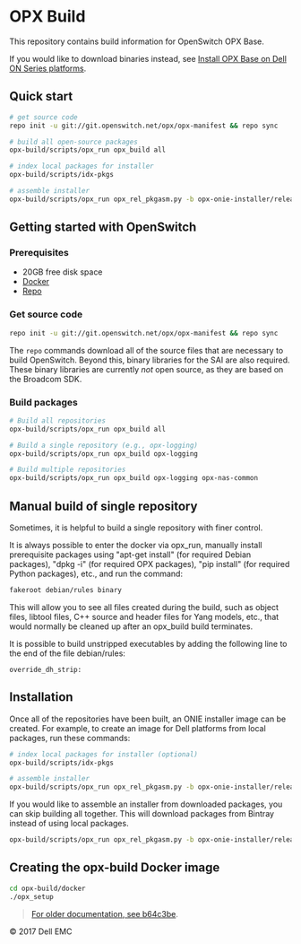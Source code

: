 # OPX Build

This repository contains build information for OpenSwitch OPX Base.

If you would like to download binaries instead, see [Install OPX Base on Dell ON Series platforms](https://github.com/open-switch/opx-docs/wiki/Install-OPX-Base-on-Dell-ON-Series-platforms).

## Quick start

```bash
# get source code
repo init -u git://git.openswitch.net/opx/opx-manifest && repo sync

# build all open-source packages
opx-build/scripts/opx_run opx_build all

# index local packages for installer
opx-build/scripts/idx-pkgs

# assemble installer
opx-build/scripts/opx_run opx_rel_pkgasm.py -b opx-onie-installer/release_bp/OPX_dell_base.xml --local-opx-pkgs
```

## Getting started with OpenSwitch

### Prerequisites

- 20GB free disk space
- [Docker](https://docs.docker.com/engine/installation/linux/docker-ce/ubuntu/)
- [Repo](https://source.android.com/source/downloading)

### Get source code

```bash
repo init -u git://git.openswitch.net/opx/opx-manifest && repo sync
```

The `repo` commands download all of the source files that are necessary to build OpenSwitch. Beyond this, binary libraries for the SAI are also required. These binary libraries are currently *not* open source, as they are based on the Broadcom SDK.

### Build packages

```bash
# Build all repositories
opx-build/scripts/opx_run opx_build all

# Build a single repository (e.g., opx-logging)
opx-build/scripts/opx_run opx_build opx-logging

# Build multiple repositories
opx-build/scripts/opx_run opx_build opx-logging opx-nas-common
```

## Manual build of single repository

Sometimes, it is helpful to build a single repository with finer control.

It is always possible to enter the docker via opx_run, manually install prerequisite packages using "apt-get install" (for required Debian packages), "dpkg -i" (for required OPX packages), "pip install" (for required Python packages), etc., and run the command:

```bash
fakeroot debian/rules binary
```

This will allow you to see all files created during the build, such as object files, libtool files, C++ source and header files for Yang models, etc., that would normally be cleaned up after an opx_build build terminates.

It is possible to build unstripped executables by adding the following line to the end of the file debian/rules:

```
override_dh_strip:
```

## Installation

Once all of the repositories have been built, an ONIE installer image can be created.  For example, to create an image for Dell platforms from local packages, run these commands:

```bash
# index local packages for installer (optional)
opx-build/scripts/idx-pkgs

# assemble installer
opx-build/scripts/opx_run opx_rel_pkgasm.py -b opx-onie-installer/release_bp/OPX_dell_base.xml --local-opx-pkgs
```

If you would like to assemble an installer from downloaded packages, you can skip building all together. This will download packages from Bintray instead of using local packages.

```bash
opx-build/scripts/opx_run opx_rel_pkgasm.py -b opx-onie-installer/release_bp/OPX_dell_base.xml
```

## Creating the opx-build Docker image

```bash
cd opx-build/docker
./opx_setup
```

> [For older documentation, see b64c3be](https://github.com/open-switch/opx-build/blob/b64c3bedf6db0d5c5ed9fbe0e3ddcb5f4da3f525/README.md).

© 2017 Dell EMC
